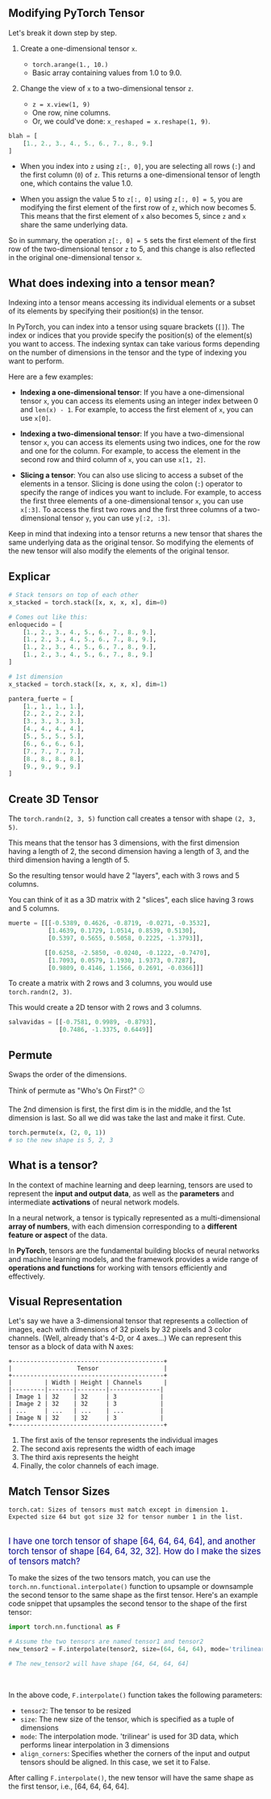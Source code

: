 ## Modifying PyTorch Tensor

Let's break it down step by step.

1. Create a one-dimensional tensor `x`.
   * `torch.arange(1., 10.)`
   * Basic array containing values from 1.0 to 9.0.

1. Change the view of `x` to a two-dimensional tensor `z`.
   * `z = x.view(1, 9)`
   * One row, nine columns.
   * Or, we could've done: `x_reshaped = x.reshape(1, 9)`.

```javascript
blah = [
    [1., 2., 3., 4., 5., 6., 7., 8., 9.]
]
```

* When you index into `z` using `z[:, 0]`, you are selecting all rows (`:`) and the first column (`0`) of `z`. This returns a one-dimensional tensor of length one, which contains the value 1.0.

* When you assign the value 5 to `z[:, 0]` using `z[:, 0] = 5`, you are modifying the first element of the first row of `z`, which now becomes 5. This means that the first element of `x` also becomes 5, since `z` and `x` share the same underlying data.

So in summary, the operation `z[:, 0] = 5` sets the first element of the first row of the two-dimensional tensor `z` to 5, and this change is also reflected in the original one-dimensional tensor `x`.

## What does indexing into a tensor mean?

Indexing into a tensor means accessing its individual elements or a subset of its elements by specifying their position(s) in the tensor.

In PyTorch, you can index into a tensor using square brackets (`[]`). The index or indices that you provide specify the position(s) of the element(s) you want to access. The indexing syntax can take various forms depending on the number of dimensions in the tensor and the type of indexing you want to perform.

Here are a few examples:

- **Indexing a one-dimensional tensor**: If you have a one-dimensional tensor `x`, you can access its elements using an integer index between 0 and `len(x) - 1`. For example, to access the first element of `x`, you can use `x[0]`.

- **Indexing a two-dimensional tensor**: If you have a two-dimensional tensor `x`, you can access its elements using two indices, one for the row and one for the column. For example, to access the element in the second row and third column of `x`, you can use `x[1, 2]`.

- **Slicing a tensor**: You can also use slicing to access a subset of the elements in a tensor. Slicing is done using the colon (`:`) operator to specify the range of indices you want to include. For example, to access the first three elements of a one-dimensional tensor `x`, you can use `x[:3]`. To access the first two rows and the first three columns of a two-dimensional tensor `y`, you can use `y[:2, :3]`.

Keep in mind that indexing into a tensor returns a new tensor that shares the same underlying data as the original tensor. So modifying the elements of the new tensor will also modify the elements of the original tensor.

## Explicar

```python
# Stack tensors on top of each other
x_stacked = torch.stack([x, x, x, x], dim=0)

# Comes out like this:
enloquecido = [
	[1., 2., 3., 4., 5., 6., 7., 8., 9.],
	[1., 2., 3., 4., 5., 6., 7., 8., 9.],
	[1., 2., 3., 4., 5., 6., 7., 8., 9.],
	[1., 2., 3., 4., 5., 6., 7., 8., 9.]
]

# 1st dimension
x_stacked = torch.stack([x, x, x, x], dim=1)

pantera_fuerte = [
    [1., 1., 1., 1.],
    [2., 2., 2., 2.],
    [3., 3., 3., 3.],
    [4., 4., 4., 4.],
    [5., 5., 5., 5.],
    [6., 6., 6., 6.],
    [7., 7., 7., 7.],
    [8., 8., 8., 8.],
    [9., 9., 9., 9.]
]
```

## Create 3D Tensor

The `torch.randn(2, 3, 5)` function call creates a tensor with shape `(2, 3, 5)`.

This means that the tensor has 3 dimensions, with the first dimension having a length of 2, the second dimension having a length of 3, and the third dimension having a length of 5.

So the resulting tensor would have 2 "layers", each with 3 rows and 5 columns.

You can think of it as a 3D matrix with 2 "slices", each slice having 3 rows and 5 columns.

```python
muerte = [[[-0.5389, 0.4626, -0.8719, -0.0271, -0.3532],
           [1.4639, 0.1729, 1.0514, 0.8539, 0.5130],
           [0.5397, 0.5655, 0.5058, 0.2225, -1.3793]],

          [[0.6258, -2.5850, -0.0240, -0.1222, -0.7470],
           [1.7093, 0.0579, 1.1930, 1.9373, 0.7287],
           [0.9809, 0.4146, 1.1566, 0.2691, -0.0366]]]
```

To create a matrix with 2 rows and 3 columns, you would use `torch.randn(2, 3)`.

This would create a 2D tensor with 2 rows and 3 columns.

```python
salvavidas = [[-0.7581, 0.9989, -0.8793],
              [0.7486, -1.3375, 0.6449]]
```

## Permute

Swaps the order of the dimensions.

Think of permute as "Who's On First?" ⚾️

The 2nd dimension is first, the first dim is in the middle, and the 1st dimension is last.
So all we did was take the last and make it first.  Cute.

```python
torch.permute(x, (2, 0, 1))
# so the new shape is 5, 2, 3
```
## What is a tensor?

In the context of machine learning and deep learning, tensors are used to represent the **input and output data**, as well as the **parameters** and intermediate **activations** of neural network models.

In a neural network, a tensor is typically represented as a multi-dimensional **array of numbers**, with each dimension corresponding to a **different feature or aspect** of the data.

In **PyTorch**, tensors are the fundamental building blocks of neural networks and machine learning models, and the framework provides a wide range of **operations and functions** for working with tensors efficiently and effectively.

## Visual Representation

Let's say we have a 3-dimensional tensor that represents a collection of images, each with dimensions of 32 pixels by 32 pixels and 3 color channels.
(Well, already that's 4-D, or 4 axes...)
We can represent this tensor as a block of data with N axes:

```
+------------------------------------------+
|                  Tensor                  |
+------------------------------------------+
|         | Width | Height | Channels      |
|---------|-------|--------|--------------|
| Image 1 | 32    | 32     | 3            |
| Image 2 | 32    | 32     | 3            |
| ...     | ...   | ...    | ...          |
| Image N | 32    | 32     | 3            |
+------------------------------------------+
```

1. The first axis of the tensor represents the individual images
2. The second axis represents the width of each image
3. The third axis represents the height
4. Finally, the color channels of each image.

## Match Tensor Sizes

```
torch.cat: Sizes of tensors must match except in dimension 1.
Expected size 64 but got size 32 for tensor number 1 in the list.
```

<br>
<span style="color: #000088; font-size:larger">I have one torch tensor of shape [64, 64, 64, 64], and another torch tensor of shape [64, 64, 32, 32].  How do I make the sizes of tensors match?</span>

To make the sizes of the two tensors match, you can use the `torch.nn.functional.interpolate()` function to upsample or downsample the second tensor to the same shape as the first tensor. Here's an example code snippet that upsamples the second tensor to the shape of the first tensor:

```py
import torch.nn.functional as F

# Assume the two tensors are named tensor1 and tensor2
new_tensor2 = F.interpolate(tensor2, size=(64, 64, 64), mode='trilinear', align_corners=False)

# The new_tensor2 will have shape [64, 64, 64, 64]
```

<br>

In the above code, `F.interpolate()` function takes the following parameters:

* `tensor2`: The tensor to be resized
* `size`: The new size of the tensor, which is specified as a tuple of dimensions
* `mode`: The interpolation mode. 'trilinear' is used for 3D data, which performs linear interpolation in 3 dimensions
* `align_corners`: Specifies whether the corners of the input and output tensors should be aligned. In this case, we set it to False.

After calling `F.interpolate()`, the new tensor will have the same shape as the first tensor, i.e., [64, 64, 64, 64].

<br>
